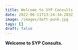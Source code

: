 ```yaml
---
title: Welcome to SYP Consults
date: 2022-06-11T13:24:34.283Z
image: /images/daft-punk.jpg
tags: []
draft: false
---
```

**Welcome to SYP Consults.**